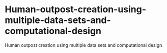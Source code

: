 # Human-outpost-creation-using-multiple-data-sets-and-computational-design
Human outpost creation using multiple data sets and computational design
